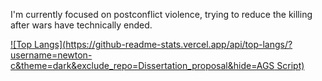 I'm currently focused on postconflict violence, trying to reduce the killing after wars have technically ended. 

[![Top Langs](https://github-readme-stats.vercel.app/api/top-langs/?username=newton-c&theme=dark&exclude_repo=Dissertation_proposal&hide=AGS Script)](https://github.com/anuraghazra/github-readme-stats)

